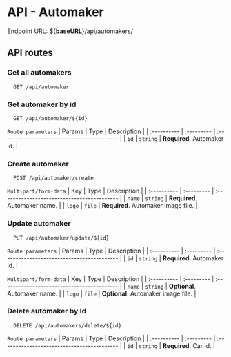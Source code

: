 
# API - Automaker

Endpoint URL: ${**baseURL**}/api/automakers/


## API routes

### Get all automakers

```http
  GET /api/automaker
```

### Get automaker by id

```http
  GET /api/automaker/${id}
```
`Route parameters`
| Params   | Type      | Description                                   |
| :---------- | :--------- | :------------------------------------------ |
| `id`      | `string` | **Required**. Automaker id. |


### Create automaker

```http
  POST /api/automaker/create
```

`Multipart/form-data`
| Key   | Type       | Description                                   |
| :---------- | :--------- | :------------------------------------------ |
| `name`      | `string` | **Required**. Automaker name. |
| `logo`      | `file` | **Required**. Automaker image file. |

### Update automaker

```http
  PUT /api/automaker/update/${id}
```
`Route parameters`
| Params   | Type      | Description                                   |
| :---------- | :--------- | :------------------------------------------ |
| `id`      | `string` | **Required**. Automaker id. |



`Multipart/form-data`
| Key   | Type       | Description                                   |
| :---------- | :--------- | :------------------------------------------ |
| `name`      | `string` | **Optional**. Automaker name. |
| `logo`      | `file` | **Optional**. Automaker image file. |

### Delete automaker by Id

```http
  DELETE /api/automakers/delete/${id}
```
`Route parameters`
| Params   | Type      | Description                                   |
| :---------- | :--------- | :------------------------------------------ |
| `id`      | `string` | **Required**. Car id. |

